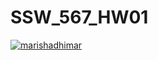 # SSW_567_HW01
[![marishadhimar](https://circleci.com/gh/<GITHUB_USERNAME>/<REPO_NAME>.svg?style=svg)](https://app.circleci.com/pipelines/github/marishadhimar/SSW_567_HW01?branch=main&filter=all)
